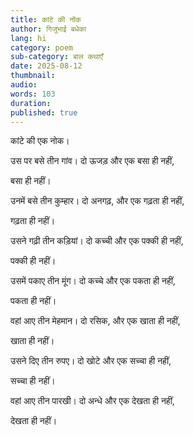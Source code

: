 ```yaml
---
title: कांटे की नोंक
author: गिजुभाई बधेका
lang: hi
category: poem
sub-category: बाल कथाएँ
date: 2025-08-12
thumbnail:
audio: 
words: 103
duration: 
published: true
---
```


कांटे की एक नोक।

उस पर बसे तीन गांव। दो ऊजड़ और एक बसा ही नहीं,

बसा ही नहीं।

उनमें बसे तीन कुम्हार। दो अनगढ़, और एक गढ़ता ही नहीं,

गढ़ता ही नहीं।

उसने गढ़ी तीन कड़ियां। दो कच्ची और एक पक्की ही नहीं,

पक्की ही नहीं।

उसमें पकाए तीन मूंग। दो कच्चे और एक पकता ही नहीं,

पकता ही नहीं।

वहां आए तीन मेहमान। दो रसिक, और एक खाता ही नहीं,

खाता ही नहीं।

उसने दिए तीन रुपए। दो खोटे और एक सच्चा ही नहीं,

सच्चा ही नहीं।

वहां आए तीन पारखी। दो अन्धे और एक देखता ही नहीं,

देखता ही नहीं।